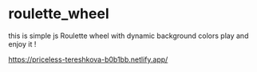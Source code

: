 # roulette_wheel
this is simple js Roulette wheel with dynamic background colors
play and enjoy it !


https://priceless-tereshkova-b0b1bb.netlify.app/
